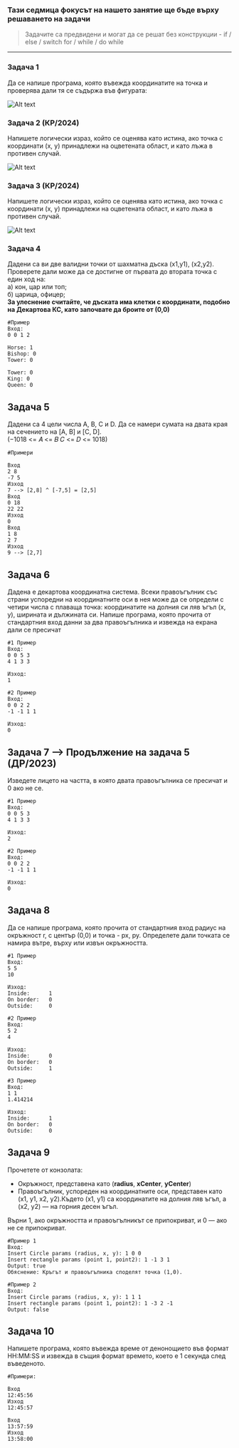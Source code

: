 ### Тази седмица фокусът на нашето занятие ще бъде върху решаването на задачи
> Задачите са предвидени и могат да се решат без конструкции - if / else / switch for / while / do while
---

### Задача 1
Да се напише програма, която въвежда координатите на точка и
проверява дали тя се съдържа във фигурата:  

![Alt text](images/zadacha.png)

### Задача 2 (КР/2024)  
Напишете логически израз, който се оценява като истина, ако точка с
координати (x, y) принадлежи на оцветената област, и като лъжа в
противен случай. 

![Alt text](images/zadacha2.png)

### Задача 3 (КР/2024)
Напишете логически израз, който се оценява като истина, ако точка с
координати (x, y) принадлежи на оцветената област, и като лъжа в
противен случай. 

![Alt text](images/zadacha3.png)

### Задача 4
Дадени са ви две валидни точки от шахматна дъска (x1,y1), (x2,y2). Проверете дали може да се достигне от първата до втората точка с един ход на:  
а) кон, цар или топ;  
б) царица, офицер;  
**За улеснение считайте, че дъската има клетки с координати, подобно на Декартова КС, като започвате да броите от (0,0)**  

~~~
#Пример
Вход:
0 0 1 2

Horse: 1
Bishop: 0
Tower: 0

Tower: 0
King: 0
Queen: 0
~~~

## Задача 5
Дадени са 4 цели числа A, B, C и D. Да се намери сумата на двата края на сечението на [A, B] и [C, D].  
(−1018 <= 𝐴 <= 𝐵  𝐶 <= 𝐷 <= 1018)

~~~
#Примери

Вход  
2 8  
-7 5  
Изход  
7 --> [2,8] ^ [-7,5] = [2,5] 
Вход  
0 18  
22 22  
Изход  
0
Вход  
1 8  
2 7
Изход  
9 --> [2,7]
~~~

## Задача 6
Дадена е декартова координатна система. Всеки правоъгълник със страни успоредни на координатните оси в нея може да се определи с четири числа с плаваща точка: координатите на долния си ляв ъгъл (x, y), ширината и дължината си. Напише програма, която прочита от стандартния вход данни за два правоъгълника и извежда на екрана дали се пресичат

~~~
#1 Пример
Вход:
0 0 5 3
4 1 3 3

Изход:
1

#2 Пример
Вход:
0 0 2 2
-1 -1 1 1

Изход:
0
~~~

## Задача 7 --> Продължение на задача 5 (ДР/2023)
Изведете лицето на частта, в която двата правоъгълника се пресичат и 0 ако не се.

~~~
#1 Пример
Вход:
0 0 5 3
4 1 3 3

Изход:
2

#2 Пример
Вход:
0 0 2 2
-1 -1 1 1

Изход:
0
~~~

## Задача 8  
Да се напише програма, която прочита от стандартния вход радиус на окръжност r, с център (0,0) и точка - px, py. Определете дали точката се намира вътре, върху или извън окръжността.  

~~~
#1 Пример
Вход:
5 5
10

Изход:
Inside:      1
On border:   0
Outside:     0

#2 Пример
Вход:
5 2
4

Изход:
Inside:      0
On border:   0
Outside:     1

#3 Пример
Вход:
1 1
1.414214

Изход:
Inside:      1
On border:   0
Outside:     0
~~~

## Задача 9
Прочетете от конзолата:  
  - Окръжност, представена като (**radius**, **xCenter**, **yCenter**)  
  - Правоъгълник, успореден на координатните оси, представен като (x1, y1, x2, y2).Където (x1, y1) са                  координатите на долния ляв ъгъл, а (x2, y2) — на горния десен ъгъл.  

Върни 1, ако окръжността и правоъгълникът се припокриват, и 0 — ако не се припокриват.

~~~
#Пример 1
Вход:
Insert Circle params (radius, x, y): 1 0 0
Insert rectangle params (point 1, point2): 1 -1 3 1
Output: true
Обяснение: Кръгът и правоъгълника споделят точка (1,0).

#Пример 2
Вход:
Insert Circle params (radius, x, y): 1 1 1
Insert rectangle params (point 1, point2): 1 -3 2 -1
Output: false
~~~

## Задача 10  
Напишете програма, която въвежда време от денонощието във формат HH:MM:SS и извежда в същия формат
времето, което е 1 секунда след въведеното.

~~~
#Примери:  

Вход  
12:45:56  
Изход  
12:45:57  

Вход   
13:57:59  
Изход  
13:58:00  
~~~














